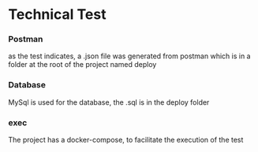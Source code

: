 # Technical Test

### Postman
as the test indicates, a .json file was generated from postman which is in a folder at the root of the project named deploy

### Database
MySql is used for the database, the .sql is in the deploy folder

### exec
The project has a docker-compose, to facilitate the execution of the test